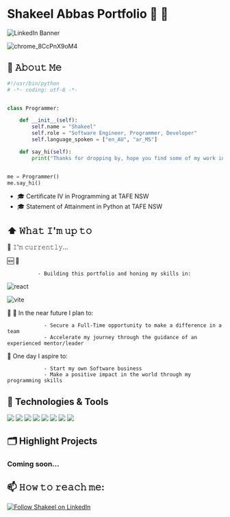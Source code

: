 # Shakeel Abbas Portfolio 📔 :notebook:	

![LinkedIn Banner](https://user-images.githubusercontent.com/110363828/216151088-e67e0472-c474-4140-918d-617ca03c2f3c.png)

![chrome_8CcPnX9oM4](https://user-images.githubusercontent.com/110363828/216154308-90d2fa47-5b2a-47be-837b-1c415051bfdd.png)



## :book: 𝙰𝚋𝚘𝚞𝚝 𝙼𝚎

```python
#!/usr/bin/python
# -*- coding: utf-8 -*-


class Programmer:

    def __init__(self):
        self.name = "Shakeel"
        self.role = "Software Engineer, Programmer, Developer"
        self.language_spoken = ["en_AU", "ar_MS"]

    def say_hi(self):
        print("Thanks for dropping by, hope you find some of my work interesting.")


me = Programmer()
me.say_hi()
```

- 🎓 Certificate IV in Programming at TAFE NSW
- 🎓 Statement of Attainment in Python at TAFE NSW


## ⬆ 𝚆𝚑𝚊𝚝 𝙸'𝚖 𝚞𝚙 𝚝𝚘

🔨 𝙸'𝚖 𝚌𝚞𝚛𝚛𝚎𝚗𝚝𝚕𝚢...

 :new: 🔨
 
              - Building this portfolio and honing my skills in:
              
![react](https://user-images.githubusercontent.com/110363828/216160063-564ce151-02f3-4a8f-b85d-73ee9b0e267d.svg)

![vite](https://user-images.githubusercontent.com/110363828/216150019-6760b643-cce1-49cd-8eb4-a60b7ab8762e.svg)

:mag_right: 🎯 In the near future I plan to:

                - Secure a Full-Time opportunity to make a difference in a team 
                - Accelerate my journey through the guidance of an experienced mentor/leader

:bow_and_arrow: One day I aspire to:

                - Start my own Software business
                - Make a positive impact in the world through my programming skills 


## 🔧 Technologies & Tools

![](https://img.shields.io/badge/Code-Python-informational?style=flat&logo=python&logoColor=white&color=6aa6f8)
![](https://img.shields.io/badge/Code-JavaScript-informational?style=flat&logo=javascript&logoColor=white&color=6aa6f8)
![](https://img.shields.io/badge/Code-React-informational?style=flat&logo=react&logoColor=white&color=6aa6f8)
![](https://img.shields.io/badge/Code-C%23-blue)
![](https://img.shields.io/badge/Mobile-Xamarin.Forms-informational?style=flat&logo=xamarin&logoColor=white&color=6aa6f8)
![](https://img.shields.io/badge/Query-SQL-blue)
![](https://img.shields.io/badge/Query-MySQL-blue)
![](https://img.shields.io/badge/Framework-.NET-blue)




## 🗂️ Highlight Projects

### Coming soon...



## 📫 𝙷𝚘𝚠 𝚝𝚘 𝚛𝚎𝚊𝚌𝚑 𝚖𝚎:

[<img src="https://user-images.githubusercontent.com/110363828/216153011-b758555b-48ae-4fd2-b27f-71679dc52ca4.svg" title="Follow Shakeel on LinkedIn"/>](https://www.linkedin.com/in/shakeelaabbas/)
